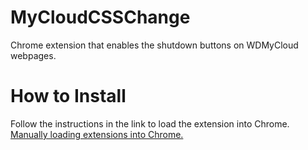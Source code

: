 # MyCloudCSSChange
Chrome extension that enables the shutdown buttons on WDMyCloud webpages.

# How to Install

Follow the instructions in the link to load the extension into Chrome.
[Manually loading extensions into Chrome.](https://developer.chrome.com/extensions/getstarted#unpacked)

